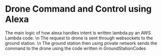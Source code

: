 # Drone Command and Control using Alexa

The main logic of how alexa handles intent is written lambda.py an AWS Lambda code. \n
The request to drone is sent through websockets to the ground station. \n
The ground station then using private network sends the command to the drone using the code written in GroundStationCodes
